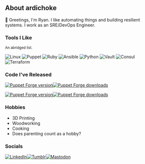 ## About ardichoke

:wave: Greetings, I'm Ryan. I like automating things and building resilient systems. I work as an SRE/DevOps Engineer.

### Tools I Like
<sub>An abridged list.</sub>

![Linux](https://img.shields.io/badge/linux-blue?style=for-the-badge&logo=Linux&logoColor=black) ![Puppet](https://img.shields.io/badge/Puppet-black?style=for-the-badge&logo=Puppet) ![Ruby](https://img.shields.io/badge/ruby-red?style=for-the-badge&logo=Ruby) ![Ansible](https://img.shields.io/badge/ansible-black?style=for-the-badge&logo=Ansible) ![Python](https://img.shields.io/badge/python-yellow?style=for-the-badge&logo=Python) ![Vault](https://img.shields.io/badge/Vault-black?style=for-the-badge&logo=Vault) ![Consul](https://img.shields.io/badge/Consul-black?style=for-the-badge&logo=Consul) ![Terraform](https://img.shields.io/badge/Terraform-black?style=for-the-badge&logo=Terraform)

### Code I've Released
[![Puppet Forge version](https://img.shields.io/puppetforge/v/ardichoke/arpwatch?label=puppet-arpwatch&style=for-the-badge)![Puppet Forge downloads](https://img.shields.io/puppetforge/dt/ardichoke/arpwatch?style=for-the-badge)](https://forge.puppet.com/modules/ardichoke/arpwatch)

[![Puppet Forge version](https://img.shields.io/puppetforge/v/ardichoke/klipper?label=puppet-klipper&style=for-the-badge)![Puppet Forge downloads](https://img.shields.io/puppetforge/dt/ardichoke/klipper?style=for-the-badge)](https://forge.puppet.com/modules/ardichoke/klipper)

### Hobbies

- 3D Printing
- Woodworking
- Cooking
- Does parenting count as a hobby?

### Socials
[![LinkedIn](https://img.shields.io/badge/linkedin-0A66C2?style=for-the-badge&logo=LinkedIn)](https://linkedin.com/in/rdeshone)[![Tumblr](https://img.shields.io/badge/tumblr-36465D?style=for-the-badge&logo=Tumblr)](https://blog.ardichoke.info)[![Mastodon](https://img.shields.io/mastodon/follow/000525179?style=for-the-badge&logo=Mastodon)](https://mastodon.social/@ardichoke)
